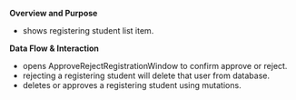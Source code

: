 **Overview and Purpose**

- shows registering student list item.

**Data Flow & Interaction**

- opens ApproveRejectRegistrationWindow to confirm approve or reject.
- rejecting a registering student will delete that user from database.
- deletes or approves a registering student using mutations.
